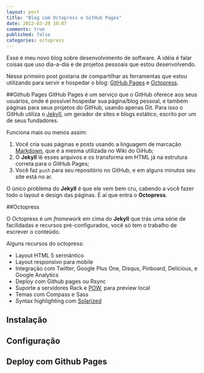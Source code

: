 ```yaml
---
layout: post
title: "Blog com Octopress e GitHub Pages"
date: 2012-03-20 10:07
comments: true
published: false
categories: octopress
---
```


Esse é meu novo blog sobre desenvolvimento de software. A idéia é falar coisas que uso dia-a-dia e de projetos pessoais que estou desenvolvendo.

Nesse primeiro post gostaria de compartilhar as ferramentas que estou utilizando para servir e hospedar o blog: [GitHub Pages](http://pages.github.com) e [Octopress](http://octopress.org/).

##Github Pages
GitHub Pages é um serviço que o GitHub oferece aos seus usuários, onde é possível hospedar sua página/blog pessoal, e também páginas para seus projetos do GitHub, usando apenas Git. Para isso o GitHub utiliza o [Jekyll](http://jekyllrb.com/), um gerador de sites e blogs estático, escrito por um de seus fundadores.

Funciona mais ou menos assim:

1. Você cria suas páginas e posts usando a linguagem de marcação [Markdown](http://daringfireball.net/projects/markdown/), que é a mesma utilizada no Wiki do GiHub;
2. O **Jekyll** lê esses arquivos e os transforma em HTML já na estrutura correta para o GitHub Pages;
3. Você faz `push` para seu repositório no GitHub, e em alguns minutos seu site está no ar.

O único problema do **Jekyll** é que ele vem bem cru, cabendo a você fazer todo o layout e design das páginas. É aí que entra o **Octopress**.

##Octopress

O Octopress é um *framework* em cima do **Jekyll** que trás uma série de facilidadas e recursos pré-configurados, você só tem o trabalho de escrever o conteúdo.

Alguns recursos do octopress:

- Layout HTML 5 sermântico
- Layout responsivo para mobile
- Integração com Twitter, Google Plus One, Disqus, Pinboard, Delicious, e Google Analytics
- Deploy com Github pages ou Rsync
- Suporte a servidores Rack e [POW](http://pow.cx), para preview local
- Temas com Compass e Sass
- Syntax highlighting com [Solarized](http://ethanschoonover.com/solarized)

## Instalação

## Configuração

## Deploy com Github Pages


